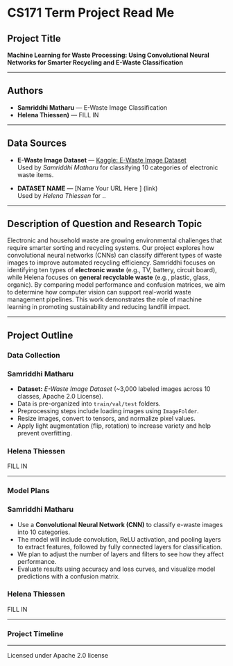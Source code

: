 # CS171 Term Project Read Me

## Project Title
**Machine Learning for Waste Processing: Using Convolutional Neural Networks for Smarter Recycling and E-Waste Classification**

---

## Authors
- **Samriddhi Matharu** — E-Waste Image Classification  
- **Helena Thiessen)** — FILL IN

---

## Data Sources
- **E-Waste Image Dataset** — [Kaggle: E-Waste Image Dataset](https://www.kaggle.com/datasets/akshat103/e-waste-image-dataset/data)  
  Used by *Samriddhi Matharu* for classifying 10 categories of electronic waste items.  

- **DATASET NAME** — [Name Your URL Here ] (link)  
  Used by *Helena Thiessen* for ..

---
## Description of Question and Research Topic
Electronic and household waste are growing environmental challenges that require smarter sorting and recycling systems. Our project explores how convolutional neural networks (CNNs) can classify different types of waste images to improve automated recycling efficiency. Samriddhi focuses on identifying ten types of **electronic waste** (e.g., TV, battery, circuit board), while Helena focuses on **general recyclable waste** (e.g., plastic, glass, organic). By comparing model performance and confusion matrices, we aim to determine how computer vision can support real-world waste management pipelines. This work demonstrates the role of machine learning in promoting sustainability and reducing landfill impact.

---
## Project Outline

### Data Collection

### Samriddhi Matharu
- **Dataset:** *E-Waste Image Dataset* (~3,000 labeled images across 10 classes, Apache 2.0 License).  
- Data is pre-organized into `train/val/test` folders.  
- Preprocessing steps include loading images using `ImageFolder`.  
- Resize images, convert to tensors, and normalize pixel values.  
- Apply light augmentation (flip, rotation) to increase variety and help prevent overfitting.

### Helena Thiessen
FILL IN

---

### Model Plans

### Samriddhi Matharu
- Use a **Convolutional Neural Network (CNN)** to classify e-waste images into 10 categories.  
- The model will include convolution, ReLU activation, and pooling layers to extract features, followed by fully connected layers for classification.  
- We plan to adjust the number of layers and filters to see how they affect performance.  
- Evaluate results using accuracy and loss curves, and visualize model predictions with a confusion matrix.

### Helena Thiessen
FILL IN

---

### Project Timeline

---
Licensed under Apache 2.0 license
